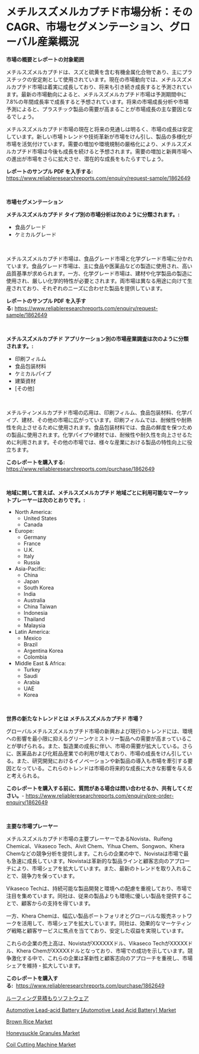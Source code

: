 <p><h1>メチルスズメルカプチド市場分析：そのCAGR、市場セグメンテーション、グローバル産業概況</h1></p><p><strong>市場の概要とレポートの対象範囲</strong></p>
<p><p>メチルスズメルカプチドは、スズと硫黄を含む有機金属化合物であり、主にプラスチックの安定剤として使用されています。現在の市場動向では、メチルスズメルカプチド市場は着実に成長しており、将来も引き続き成長すると予測されています。最新の市場動向によると、メチルスズメルカプチド市場は予測期間中に7.8%の年間成長率で成長すると予想されています。将来の市場成長分析や市場予測によると、プラスチック製品の需要が高まることが市場成長の主な要因となるでしょう。</p><p>メチルスズメルカプチド市場の現在と将来の見通しは明るく、市場の成長は安定しています。新しい市場トレンドや技術革新が市場をけん引し、製品の多様化が市場を活気付けています。需要の増加や環境規制の厳格化により、メチルスズメルカプチド市場は今後も成長を続けると予想されます。需要の増加と新興市場への進出が市場をさらに拡大させ、潜在的な成長をもたらすでしょう。</p></p>
<p><strong>レポートのサンプル PDF を入手する:</strong> <a href="https://www.reliableresearchreports.com/enquiry/request-sample/1862649">https://www.reliableresearchreports.com/enquiry/request-sample/1862649</a></p>
<p>&nbsp;</p>
<p><strong>市場セグメンテーション</strong></p>
<p><strong>メチルスズメルカプチド タイプ別の市場分析は次のように分類されます。:</strong></p>
<p><ul><li>食品グレード</li><li>ケミカルグレード</li></ul></p>
<p>&nbsp;</p>
<p><p>メチルスズメルカプチド市場は、食品グレード市場と化学グレード市場に分かれています。食品グレード市場は、主に食品や医薬品などの製造に使用され、高い品質基準が求められます。一方、化学グレード市場は、建材や化学製品の製造に使用され、厳しい化学的特性が必要とされます。両市場は異なる用途に向けて生産されており、それぞれのニーズに合わせた製品を提供しています。</p></p>
<p><strong>レポートのサンプル PDF を入手する:</strong>&nbsp;<a href="https://www.reliableresearchreports.com/enquiry/request-sample/1862649">https://www.reliableresearchreports.com/enquiry/request-sample/1862649</a></p>
<p>&nbsp;</p>
<p><strong> メチルスズメルカプチド アプリケーション別の市場産業調査は次のように分類されます。:</strong></p>
<p><ul><li>印刷フィルム</li><li>食品包装材料</li><li>ケミカルパイプ</li><li>建築資材</li><li>[その他]</li></ul></p>
<p>&nbsp;</p>
<p><p>メチルティンメルカプチド市場の応用は、印刷フィルム、食品包装材料、化学パイプ、建材、その他の市場に広がっています。印刷フィルムでは、耐候性や耐熱性を向上させるために使用されます。食品包装材料では、食品の鮮度を保つための製品に使用されます。化学パイプや建材では、耐候性や耐久性を向上させるために利用されます。その他の市場では、様々な産業における製品の特性向上に役立ちます。</p></p>
<p><strong>このレポートを購入する:</strong>&nbsp; <a href="https://www.reliableresearchreports.com/purchase/1862649">https://www.reliableresearchreports.com/purchase/1862649</a></p>
<p>&nbsp;</p>
<p><strong>地域に関して言えば、メチルスズメルカプチド 地域ごとに利用可能なマーケットプレーヤーは次のとおりです。:</strong></p>
<p><ul>
    <li>
        North America:
        <ul>
            <li>United States</li>
            <li>Canada</li>
        </ul>
    </li>
    <li>
        Europe:
        <ul>
            <li>Germany</li>
            <li>France</li>
            <li>U.K.</li>
            <li>Italy</li>
            <li>Russia</li>
        </ul>
    </li>
    <li>
        Asia-Pacific:
        <ul>
            <li>China</li>
            <li>Japan</li>
            <li>South Korea</li>
            <li>India</li>
            <li>Australia</li>
            <li>China Taiwan</li>
            <li>Indonesia</li>
            <li>Thailand</li>
            <li>Malaysia</li>
        </ul>
    </li>
    <li>
        Latin America:
        <ul>
            <li>Mexico</li>
            <li>Brazil</li>
            <li>Argentina Korea</li>
            <li>Colombia</li>
        </ul>
    </li>
    <li>
        Middle East & Africa:
        <ul>
            <li>Turkey</li>
            <li>Saudi</li>
            <li>Arabia</li>
            <li>UAE</li>
            <li>Korea</li>
        </ul>
    </li>
    </ul></p>
<p>&nbsp;</p>
<p><strong>世界の新たなトレンドとは メチルスズメルカプチド 市場？</strong></p>
<p><p>グローバルメチルスズメルカプチド市場の新興および現行のトレンドには、環境への影響を最小限に抑えるグリーンケミストリー製品への需要が高まっていることが挙げられる。また、製造業の成長に伴い、市場の需要が拡大している。さらに、医薬品および化粧品産業での利用が増えており、市場の成長をけん引している。また、研究開発におけるイノベーションや新製品の導入も市場を牽引する要因となっている。これらのトレンドは市場の将来的な成長に大きな影響を与えると考えられる。</p></p>
<p><strong>このレポートを購入する前に、質問がある場合は問い合わせるか、共有してください。</strong>- <a href="https://www.reliableresearchreports.com/enquiry/pre-order-enquiry/1862649">https://www.reliableresearchreports.com/enquiry/pre-order-enquiry/1862649</a></p>
<p>&nbsp;</p>
<p><strong>主要な市場プレーヤー</strong></p>
<p><p>メチルスズメルカプチド市場の主要プレーヤーであるNovista、Ruifeng Chemical、Vikaseco Tech、Aivit Chem、Yihua Chem、Songwon、Khera Chemなどの競争分析を提供します。これらの企業の中で、Novistaは市場で最も急速に成長しています。Novistaは革新的な製品ラインと顧客志向のアプローチにより、市場シェアを拡大しています。また、最新のトレンドを取り入れることで、競争力を保っています。</p><p>Vikaseco Techは、持続可能な製品開発と環境への配慮を重視しており、市場で注目を集めています。同社は、従来の製品よりも環境に優しい製品を提供することで、顧客からの支持を得ています。</p><p>一方、Khera Chemは、幅広い製品ポートフォリオとグローバルな販売ネットワークを活用して、市場シェアを拡大しています。同社は、効果的なマーケティング戦略と顧客サービスに焦点を当てており、安定した収益を実現しています。</p><p>これらの企業の売上高は、NovistaがXXXXXXドル、Vikaseco TechがXXXXXドル、Khera ChemがXXXXXドルとなっており、市場での成功を示しています。競争激化する中で、これらの企業は革新性と顧客志向のアプローチを重視し、市場シェアを維持・拡大しています。</p></p>
<p><strong>このレポートを購入する:</strong>&nbsp;&nbsp;<a href="https://www.reliableresearchreports.com/purchase/1862649">https://www.reliableresearchreports.com/purchase/1862649</a></p>
<p><p><a href="https://medium.com/@rudysimonis2023/%E5%B1%8B%E6%A0%B9%E3%81%AE%E8%A6%8B%E7%A9%8D%E3%82%82%E3%82%8A%E3%82%BD%E3%83%95%E3%83%88%E3%82%A6%E3%82%A7%E3%82%A2%E3%81%AE%E5%B8%82%E5%A0%B4%E5%88%86%E6%9E%90%E3%81%8A%E3%82%88%E3%81%B32024%E5%B9%B4%E3%81%8B%E3%82%892031%E5%B9%B4%E3%81%BE%E3%81%A7%E3%81%AE%E6%9C%9F%E9%96%93%E3%81%AB%E4%BA%88%E6%B8%AC%E3%81%95%E3%82%8C%E3%82%8B%E8%A6%8F%E6%A8%A1-1d92ab09c444">ルーフィング見積もりソフトウェア</a></p><p><a href="https://view.publitas.com/reportprime-1/automotive-lead-acid-battery-automotive-lead-acid-battery-market-size-share-trends-analysis-report-by-application-regional-outlook-competitive-strategies-and-segment-forecasts-2024-2031/">Automotive Lead-acid Battery [Automotive Lead Acid Battery] Market</a></p><p><a href="https://view.publitas.com/reportprime-1/brown-rice-market-size-market-share-and-global-market-analysis-report-2024-2031/">Brown Rice Market</a></p><p><a href="https://noble-drawer-34c.notion.site/Honeysuckle-Granules-Market-Size-Growth-Outlook-from-2024-to-2031-projecting-at-Market-s-Trends-An-098894cc656e449c8159b88f23b96982">Honeysuckle Granules Market</a></p><p><a href="https://issuu.com/reportprime-2/docs/coil-cutting-machine-market-size-2030.pptx">Coil Cutting Machine Market</a></p></p>